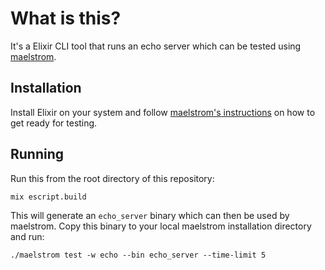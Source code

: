 # What is this?

It's a Elixir CLI tool that runs an echo server which can be tested using [maelstrom](https://github.com/jepsen-io/maelstrom).

## Installation

Install Elixir on your system and follow [maelstrom's instructions](https://github.com/jepsen-io/maelstrom/blob/main/doc/01-getting-ready/index.md) on how to get ready for testing.

## Running

Run this from the root directory of this repository:
```
mix escript.build
```

This will generate an `echo_server` binary which can then be used by maelstrom. Copy this binary to your local maelstrom installation directory and run:

```
./maelstrom test -w echo --bin echo_server --time-limit 5
```
